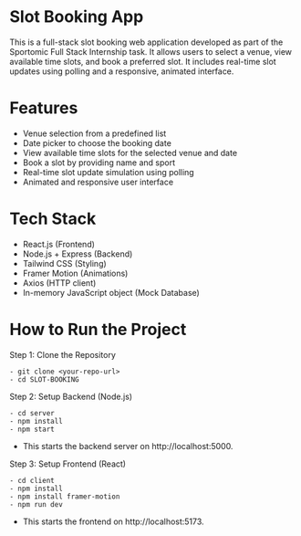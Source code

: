 # Slot Booking App
This is a full-stack slot booking web application developed as part of the Sportomic Full Stack Internship task. It allows users to select a venue, view available time slots, and book a preferred slot. It includes real-time slot updates using polling and a responsive, animated interface.

# Features

- Venue selection from a predefined list
- Date picker to choose the booking date
- View available time slots for the selected venue and date
- Book a slot by providing name and sport
- Real-time slot update simulation using polling
- Animated and responsive user interface

# Tech Stack

- React.js (Frontend)
- Node.js + Express (Backend)
- Tailwind CSS (Styling)
- Framer Motion (Animations)
- Axios (HTTP client)
- In-memory JavaScript object (Mock Database)


# How to Run the Project
Step 1: Clone the Repository 

    - git clone <your-repo-url>
    - cd SLOT-BOOKING

Step 2: Setup Backend (Node.js)

    - cd server
    - npm install
    - npm start
    
- This starts the backend server on http://localhost:5000.

Step 3: Setup Frontend (React)

    - cd client
    - npm install
    - npm install framer-motion
    - npm run dev
    
- This starts the frontend on http://localhost:5173.

